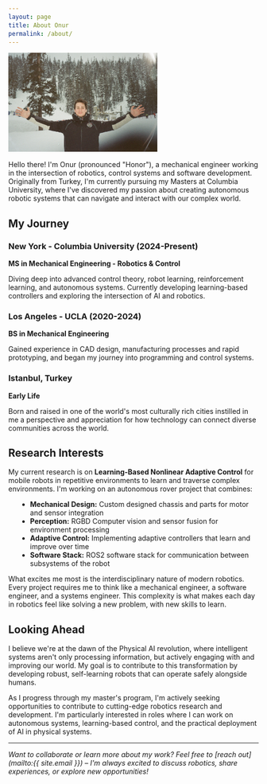```yaml
---
layout: page
title: About Onur
permalink: /about/
---
```


<div class="about-hero">
  <div class="about-intro">
    <img src="/assets/images/mountain.jpg" alt="Onur in nature" width="300">
    <div style="flex: 1; min-width: 300px;">
      <p>Hello there! I'm Onur (pronounced "Honor"), a mechanical engineer working in the intersection of robotics, control systems and software development. Originally from Turkey, I'm currently pursuing my Masters at Columbia University, where I've discovered my passion about creating autonomous robotic systems that can navigate and interact with our complex world.</p>
    </div>
  </div>
</div>

## My Journey

<div class="journey-timeline">
  <div class="timeline-item">
    <h3>New York - Columbia University (2024-Present)</h3>
    <p><strong>MS in Mechanical Engineering - Robotics & Control</strong></p>
    <p>Diving deep into advanced control theory, robot learning, reinforcement learning, and autonomous systems. Currently developing learning-based controllers and exploring the intersection of AI and robotics.</p>
  </div>

  <div class="timeline-item">
    <h3>Los Angeles - UCLA (2020-2024)</h3>
    <p><strong>BS in Mechanical Engineering</strong></p>
    <p>Gained experience in CAD design, manufacturing processes and rapid prototyping, and began my journey into programming and control systems.</p>
  </div>

  <div class="timeline-item">
    <h3>Istanbul, Turkey</h3>
    <p><strong>Early Life</strong></p>
    <p>Born and raised in one of the world's most culturally rich cities instilled in me a perspective and appreciation for how technology can connect diverse communities across the world.</p>
  </div>
</div>

<div class="about-section">
  <h2>Research Interests</h2>
  <p>My current research is on <strong>Learning-Based Nonlinear Adaptive Control</strong> for mobile robots in repetitive environments to learn and traverse complex environments. I'm working on an autonomous rover project that combines:</p>
  <ul style="margin-left: 20px;">
    <li><strong>Mechanical Design:</strong> Custom designed chassis and parts for motor and sensor integration</li>
    <li><strong>Perception:</strong> RGBD Computer vision and sensor fusion for environment processing</li>
    <li><strong>Adaptive Control:</strong> Implementing adaptive controllers that learn and improve over time</li>
    <li><strong>Software Stack:</strong> ROS2 software stack for communication between subsystems of the robot</li>
  </ul>

  <p>What excites me most is the interdisciplinary nature of modern robotics. Every project requires me to think like a mechanical engineer, a software engineer, and a systems engineer. This complexity is what makes each day in robotics feel like solving a new problem, with new skills to learn.</p>
</div>

<div class="about-section">
  <h2>Looking Ahead</h2>
   <p>I believe we're at the dawn of the Physical AI revolution, where intelligent systems aren't only processing information, but actively engaging with and improving our world. My goal is to contribute to this transformation by developing robust, self-learning robots that can operate safely alongside humans.</p>
   <p>As I progress through my master's program, I'm actively seeking opportunities to contribute to cutting-edge robotics research and development. I'm particularly interested in roles where I can work on autonomous systems, learning-based control, and the practical deployment of AI in physical systems.</p>
</div>

---

*Want to collaborate or learn more about my work? Feel free to [reach out](mailto:{{ site.email }}) – I'm always excited to discuss robotics, share experiences, or explore new opportunities!*
